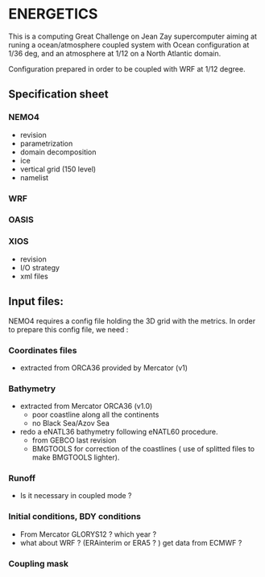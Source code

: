 # ENERGETICS
 This is a computing Great Challenge on Jean Zay supercomputer aiming at runing a ocean/atmosphere coupled system with Ocean configuration at 1/36 deg, and an atmosphere at 1/12 on a North Atlantic domain.

Configuration prepared in order to be coupled with WRF at 1/12 degree.

## Specification sheet
### NEMO4 
   * revision
   * parametrization
   * domain decomposition
   * ice 
   * vertical grid (150 level) 
   * namelist
### WRF
### OASIS
### XIOS 
   * revision
   * I/O strategy 
   * xml files

## Input files: 
  NEMO4 requires a config file holding the 3D grid with the metrics. In order to prepare this config file, we need :
### Coordinates files
  * extracted from ORCA36 provided by Mercator (v1)
### Bathymetry
  * extracted from Mercator ORCA36 (v1.0)
    * poor coastline along all the continents
    * no Black Sea/Azov Sea 
  * redo a eNATL36 bathymetry following eNATL60 procedure.
    * from GEBCO last revision
    * BMGTOOLS for correction of the coastlines ( use of splitted files to make BMGTOOLS lighter).
### Runoff
  * Is it necessary in coupled mode ? 
### Initial conditions, BDY conditions 
  * From Mercator GLORYS12 ? which year ?
  * what about WRF ? (ERAinterim or ERA5 ? ) get data from ECMWF ?
### Coupling mask 
